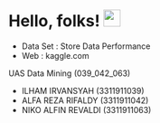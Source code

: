 # Hello, folks! <img src="https://raw.githubusercontent.com/MartinHeinz/MartinHeinz/master/wave.gif" width="30px">

- Data Set  : Store Data Performance
- Web       : kaggle.com

UAS Data Mining (039_042_063)
- ILHAM IRVANSYAH     (3311911039)
- ALFA REZA RIFALDY   (3311911042)
- NIKO ALFIN REVALDI  (3311911063)
